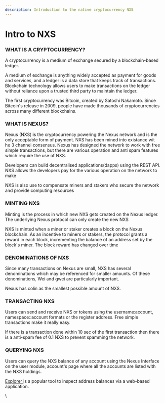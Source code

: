 ```yaml
---
description: Introduction to the native cryptocurrency NXS
---
```


# Intro to NXS

### WHAT IS A CRYPTOCURRENCY? <a href="#what-is-a-cryptocurrency" id="what-is-a-cryptocurrency"></a>

A cryptocurrency is a medium of exchange secured by a blockchain-based ledger.

A medium of exchange is anything widely accepted as payment for goods and services, and a ledger is a data store that keeps track of transactions. Blockchain technology allows users to make transactions on the ledger without reliance upon a trusted third party to maintain the ledger.

The first cryptocurrency was Bitcoin, created by Satoshi Nakamoto. Since Bitcoin's release in 2009, people have made thousands of cryptocurrencies across many different blockchains.

### WHAT IS NEXUS? <a href="#what-is-ether" id="what-is-ether"></a>

Nexus (NXS) is the cryptocurrency powering the Nexus network and is the only acceptable form of payment. NXS has been mined into existance wit he 3 channel consensus. Nexus has designed the network to work with free simple transactions, but there are various operation and anti spam features which require the use of NXS.&#x20;

Developers can build decentralised applications(dapps) using the REST API. NXS allows the developers pay for the various operation on the network to make

NXS is also use to compensate miners and stakers who secure the network and provide computing resources

### MINTING NXS <a href="#minting-ether" id="minting-ether"></a>

Minting is the process in which new NXS gets created on the Nexus ledger. The underlying Nexus protocol can only create the new NXS

NXS is minted when a miner or staker creates a block on the Nexus blockchain. As an incentive to miners or stakers, the protocol grants a reward in each block, incrementing the balance of an address set by the block's miner. The block reward has changed over time &#x20;

### DENOMINATIONS OF NXS <a href="#denominations" id="denominations"></a>

Since many transactions on Nexus are small, NXS has several denominations which may be referenced for smaller amounts. Of these denominations, Wei and gwei are particularly important.

Nexus has colin as the smallest possible amount of NXS. &#x20;



### TRANSACTING NXS <a href="#transferring-ether" id="transferring-ether"></a>

Users can send and receive NXS or tokens using the username:account, namespace::account formats or the register address. Free simple transactions make it really easy.&#x20;

If there is a transaction done within 10 sec of the first transaction then there is a anti-spam fee of 0.1 NXS to prevent spamming the network.

### QUERYING NXS <a href="#querying-ether" id="querying-ether"></a>

Users can query the NXS balance of any account using the Nexus Interface on the user module, account's page where all the accounts are listed with the NXS holdings.&#x20;

[Explorer ](https://explorer.nexus.io)is a popular tool to inspect address balances via a web-based application.&#x20;

\
